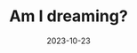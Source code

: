 ---
title: "Am I dreaming?"
type: reality-check
date: 2023-10-23
related:
  - Write down your dreams
  - _quotes/all-that-we-see-or-seem-is-but-a-dream-within-a-dream.md
tags:
  - reality check
  - lucid dreaming
  - a new day
  - dream argument
---